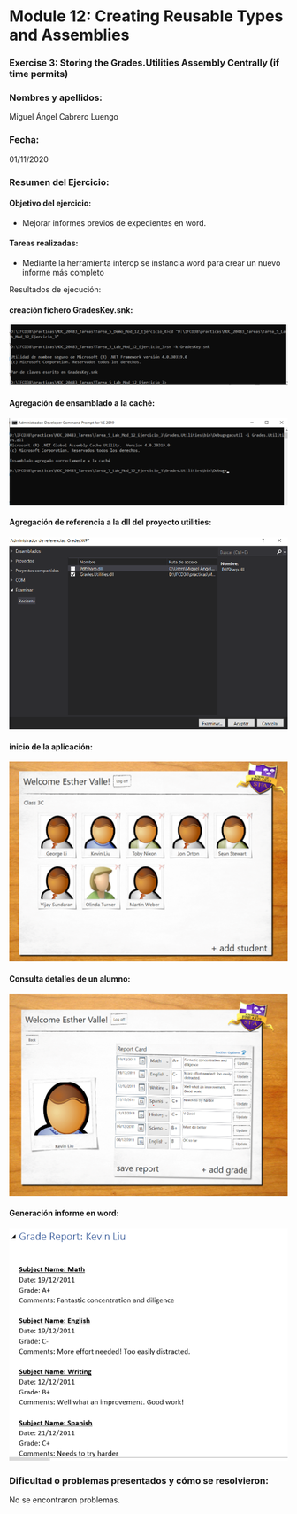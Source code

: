 ﻿# Module 12: Creating Reusable Types and Assemblies
### Exercise 3: Storing the Grades.Utilities Assembly Centrally (if time permits)

### Nombres y apellidos:
Miguel Ángel Cabrero Luengo
### Fecha:
01/11/2020
### Resumen del Ejercicio:

#### Objetivo del ejercicio:
- Mejorar informes previos de expedientes en word.

#### Tareas realizadas:

- Mediante la herramienta interop se instancia word para crear un nuevo informe más completo
 
Resultados de ejecución:

#### creación fichero GradesKey.snk:
<img src="img/00.png">

#### Agregación de ensamblado a la caché:
<img src="img/01.png">

#### Agregación de referencia a la dll del proyecto utilities:
<img src="img/02.png">

#### inicio de la aplicación:
<img src="img/03.png">

#### Consulta detalles de un alumno:
<img src="img/04.png">

#### Generación informe en word:
<img src="img/05.png">




### Dificultad o problemas presentados y cómo se resolvieron:
No se encontraron problemas.

